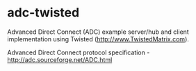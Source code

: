 # adc-twisted
Advanced Direct Connect (ADC) example server/hub and client implementation using Twisted (http://www.TwistedMatrix.com).

Advanced Direct Connect protocol specification - http://adc.sourceforge.net/ADC.html
